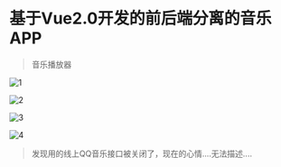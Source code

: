 # 基于Vue2.0开发的前后端分离的音乐APP

> 音乐播放器

![1](D:\2019.5月秋招准备\面试题\音乐播放器\1.png)

![2](D:\2019.5月秋招准备\面试题\音乐播放器\2.png)

![3](D:\2019.5月秋招准备\面试题\音乐播放器\3.png)

![4](D:\2019.5月秋招准备\面试题\音乐播放器\4.png)

> 发现用的线上QQ音乐接口被关闭了，现在的心情....无法描述....
